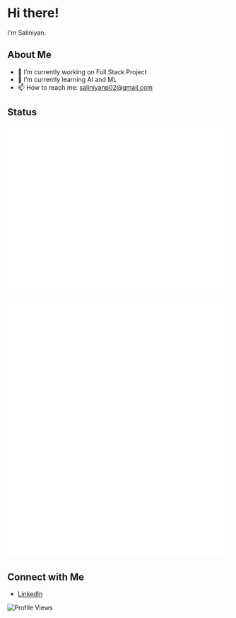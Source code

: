 # Hi there!

I'm Saliniyan.

## About Me

- 🔭 I’m currently working on Full Stack Project
- 🌱 I’m currently learning AI and ML
- 📫 How to reach me: saliniyanp02@gmail.com


## Status

<img src="/github-metrics.svg" alt="Metrics" >
<img src="/metrics.plugin.isocalendar.svg" alt="Calender" >

## Connect with Me

- [LinkedIn](https://www.linkedin.com/in/saliniyan-p)

![Profile Views](https://komarev.com/ghpvc/?username=saliniyan&style=flat&color=blueviolet&label=Visitors&logo=github&logoColor=white&labelColor=1A1A1A&fontSize=14&fontFamily=Arial&labelPad=10&logoPad=5&borderColor=red&borderWidth=2&shadow=5)
